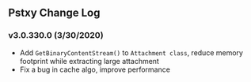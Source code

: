 ## Pstxy Change Log


### v3.0.330.0 (3/30/2020)
- Add `GetBinaryContentStream()` to `Attachment class`, reduce memory footprint while extracting large attachment
- Fix a bug in cache algo, improve performance


